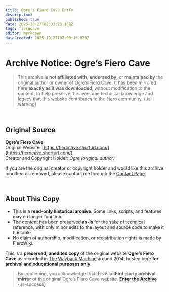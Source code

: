 ```yaml
---
title: Ogre's Fiero Cave Entry
description: 
published: true
date: 2025-10-27T02:33:23.168Z
tags: fierocave
editor: markdown
dateCreated: 2025-10-27T02:09:15.929Z
---
```


# Archive Notice: Ogre’s Fiero Cave

> This archive is **not affiliated with**, **endorsed by**, or **maintained by** the original author or owner of Ogre’s Fiero Cave. It has been mirrored here **exactly as it was downloaded**, without modification to the content, to help preserve the awesome technical knowledge and legacy that this website contributes to the Fiero community.
{.is-warning}

<br>

## Original Source
**Ogre’s Fiero Cave**  
Original Website: [https://fierocave.shorturl.com/](https://fierocave.shorturl.com/)  
Creator and Copyright Holder: *Ogre (original author)*

If you are the original creator or copyright holder and would like this archive modified or removed, please contact me through the [Contact Page](/contact.md).

<br>

## About This Copy
- This is a **read-only historical archive**. Some links, scripts, and features may no longer function.  
- The content has been preserved **as-is** for the sake of technical reference, with only minor edits to the layout and source code to make it hostable.  
- No claim of authorship, modification, or redistribution rights is made by FieroWiki.

This is a **preserved, unedited copy** of the original website **Ogre’s Fiero Cave** as recorded in [The Wayback Machine](https://web.archive.org/web/20140928092033im_/http://home.comcast.net/~fierocave/) around 2014, hosted here **for archival and educational purposes only**.

> By continuing, you acknowledge that this is a **third-party archival mirror** of the original Ogre’s Fiero Cave website.
[**Enter the Archive**](/fierocave/index.html)
{.is-success}
